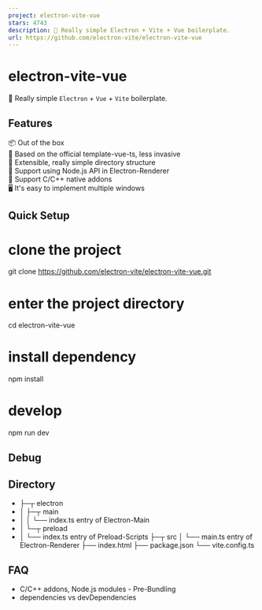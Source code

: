 ```yaml
---
project: electron-vite-vue
stars: 4743
description: 🥳 Really simple Electron + Vite + Vue boilerplate.
url: https://github.com/electron-vite/electron-vite-vue
---
```


electron-vite-vue
=================

🥳 Really simple `Electron` + `Vue` + `Vite` boilerplate.

Features
--------

📦 Out of the box  
🎯 Based on the official template-vue-ts, less invasive  
🌱 Extensible, really simple directory structure  
💪 Support using Node.js API in Electron-Renderer  
🔩 Support C/C++ native addons  
🖥 It's easy to implement multiple windows

Quick Setup
-----------

# clone the project
git clone https://github.com/electron-vite/electron-vite-vue.git

# enter the project directory
cd electron-vite-vue

# install dependency
npm install

# develop
npm run dev

Debug
-----

Directory
---------

+ ├─┬ electron
+ │ ├─┬ main
+ │ │ └── index.ts    entry of Electron-Main
+ │ └─┬ preload
+ │   └── index.ts    entry of Preload-Scripts
  ├─┬ src
  │ └── main.ts       entry of Electron-Renderer
  ├── index.html
  ├── package.json
  └── vite.config.ts

FAQ
---

-   C/C++ addons, Node.js modules - Pre-Bundling
-   dependencies vs devDependencies
